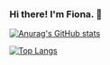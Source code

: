 ### Hi there! I'm Fiona. 👋

[![Anurag's GitHub stats](https://github-readme-stats.vercel.app/api?username=choi-jihoon&theme=nord&show_icons=true)](https://github.com/anuraghazra/github-readme-stats)


[![Top Langs](https://github-readme-stats.vercel.app/api/top-langs/?username=choi-jihoon)](https://github.com/anuraghazra/github-readme-stats)

<!--
**choi-jihoon/choi-jihoon** is a ✨ _special_ ✨ repository because its `README.md` (this file) appears on your GitHub profile.

Here are some ideas to get you started:

- 🔭 I’m currently working on ...
- 🌱 I’m currently learning ...
- 👯 I’m looking to collaborate on ...
- 🤔 I’m looking for help with ...
- 💬 Ask me about ...
- 📫 How to reach me: ...
- 😄 Pronouns: ...
- ⚡ Fun fact: ...
-->
